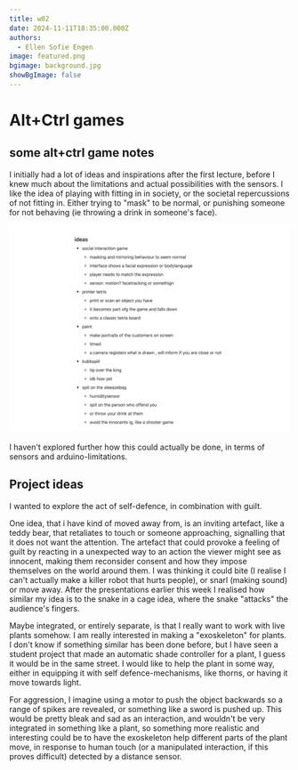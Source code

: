 ```yaml
---
title: w02
date: 2024-11-11T18:35:00.000Z
authors:
  - Ellen Sofie Engen
image: featured.png
bgimage: background.jpg
showBgImage: false
---
```

# Alt+Ctrl games

## some alt+ctrl game notes

I initially had a lot of ideas and inspirations after the first lecture, before I knew much about the limitations and actual possibilities with the sensors. I like the idea of playing with fitting in in society, or the societal repercussions of not fitting in. Either trying to "mask" to be normal, or punishing someone for not behaving (ie throwing a drink in someone's face).

![picture of notes I took on potential project ideas](notater-skjermbilde.png "notes")

I haven't explored further how this could actually be done, in terms of sensors and arduino-limitations.



## Project ideas

I wanted to explore the act of self-defence, in combination with guilt.

One idea, that i have kind of moved away from, is an inviting artefact, like a teddy bear, that retaliates to touch or someone approaching, signalling that it does not want the attention. The artefact that could provoke a feeling of guilt by reacting in a unexpected way to an action the viewer might see as innocent, making them reconsider consent and how they impose themselves on the world around them. I was thinking it could bite (I realise I can't actually make a killer robot that hurts people), or snarl (making sound) or move away. After the presentations earlier this week I realised how similar my idea is to the snake in a cage idea, where the snake "attacks" the audience's fingers.

Maybe integrated, or entirely separate, is that I really want to work with live plants somehow. I am really interested in making a "exoskeleton" for plants. I don't know if something similar has been done before, but I have seen a student project that made an automatic shade controller for a plant, I guess it would be in the same street. I would like to help the plant in some way, either in equipping it with self defence-mechanisms, like thorns, or having it move towards light.

For aggression, I imagine using a motor to push the object backwards so a range of spikes are revealed, or something like a sword is pushed up. This would be pretty bleak and sad as an interaction, and wouldn't be very integrated in something like a plant, so something more realistic and interesting could be to have the exoskeleton help different parts of the plant move, in response to human touch (or a manipulated interaction, if this proves difficult)  detected by a distance sensor.
